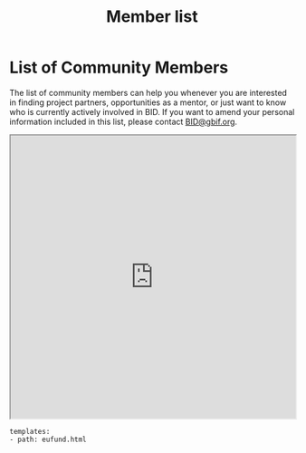 ﻿---
title: Member list
description:  Description.
category: Community
subCategory: Member list
image: /images/Zebras_Cropped.jpg
imageTitle: Zebras. By Marieke Kuijpers via freeimages.com. Freeimages content license.
imageLink: http://www.freeimages.com/photo/zebra-in-black-white-1381687
---
# List of Community Members

The list of community members can help you whenever you are interested in finding project partners, opportunities as a mentor, or just want to know who is currently actively involved in BID. If you want to amend your personal information included in this list, please contact BID@gbif.org.

<iframe src="https://docs.google.com/spreadsheets/d/1GzYVG2i6hrS9iyx04boqPbSQCSToEOSmI4veLp-ULVg/pubhtml?gid=0&amp;single=true&amp;range=a1%3Ad1000&amp;widget=false&amp;headers=false&amp;chrome=false" width="100%" height="500"></iframe>


```styledYaml
templates:
- path: eufund.html
```
